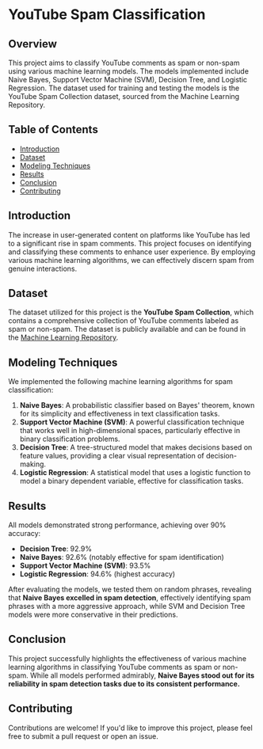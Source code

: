 # YouTube Spam Classification

## Overview

This project aims to classify YouTube comments as spam or non-spam using various machine learning models. The models implemented include Naive Bayes, Support Vector Machine (SVM), Decision Tree, and Logistic Regression. The dataset used for training and testing the models is the YouTube Spam Collection dataset, sourced from the Machine Learning Repository.

## Table of Contents

- [Introduction](#introduction)
- [Dataset](#dataset)
- [Modeling Techniques](#modeling-techniques)
- [Results](#results)
- [Conclusion](#conclusion)
- [Contributing](#contributing)

## Introduction

The increase in user-generated content on platforms like YouTube has led to a significant rise in spam comments. This project focuses on identifying and classifying these comments to enhance user experience. By employing various machine learning algorithms, we can effectively discern spam from genuine interactions.

## Dataset

The dataset utilized for this project is the **YouTube Spam Collection**, which contains a comprehensive collection of YouTube comments labeled as spam or non-spam. The dataset is publicly available and can be found in the [Machine Learning Repository](https://archive.ics.uci.edu/ml/datasets/YouTube+Spam+Collection).

## Modeling Techniques

We implemented the following machine learning algorithms for spam classification:

1. **Naive Bayes**: A probabilistic classifier based on Bayes' theorem, known for its simplicity and effectiveness in text classification tasks.
2. **Support Vector Machine (SVM)**: A powerful classification technique that works well in high-dimensional spaces, particularly effective in binary classification problems.
3. **Decision Tree**: A tree-structured model that makes decisions based on feature values, providing a clear visual representation of decision-making.
4. **Logistic Regression**: A statistical model that uses a logistic function to model a binary dependent variable, effective for classification tasks.

## Results

All models demonstrated strong performance, achieving over 90% accuracy:

- **Decision Tree**: 92.9%
- **Naive Bayes**: 92.6% (notably effective for spam identification)
- **Support Vector Machine (SVM)**: 93.5%
- **Logistic Regression**: 94.6% (highest accuracy)

After evaluating the models, we tested them on random phrases, revealing that **Naive Bayes excelled in spam detection**, effectively identifying spam phrases with a more aggressive approach, while SVM and Decision Tree models were more conservative in their predictions.

## Conclusion

This project successfully highlights the effectiveness of various machine learning algorithms in classifying YouTube comments as spam or non-spam. While all models performed admirably, **Naive Bayes stood out for its reliability in spam detection tasks due to its consistent performance.**

## Contributing

Contributions are welcome! If you'd like to improve this project, please feel free to submit a pull request or open an issue.
